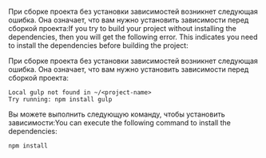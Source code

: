 <span data-ttu-id="251ab-p109">При сборке проекта без установки зависимостей возникнет следующая ошибка. Она означает, что вам нужно установить зависимости перед сборкой проекта:</span><span class="sxs-lookup"><span data-stu-id="251ab-p109">If you try to build your project without installing the dependencies, then you will get the following error. This indicates you need to install the dependencies before building the project:</span></span> 

При сборке проекта без установки зависимостей возникнет следующая ошибка. Она означает, что вам нужно установить зависимости перед сборкой проекта:

```
Local gulp not found in ~/<project-name>
Try running: npm install gulp
```

<span data-ttu-id="251ab-142">Вы можете выполнить следующую команду, чтобы установить зависимости:</span><span class="sxs-lookup"><span data-stu-id="251ab-142">You can execute the following command to install the dependencies:</span></span>

```
npm install
```
